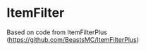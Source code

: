 ItemFilter
==============

Based on code from ItemFilterPlus (https://github.com/BeastsMC/ItemFilterPlus)